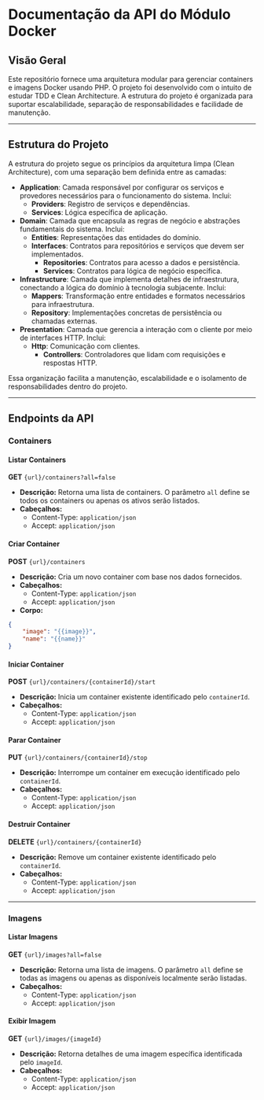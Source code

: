 # Documentação da API do Módulo Docker

## Visão Geral
Este repositório fornece uma arquitetura modular para gerenciar containers e imagens Docker usando PHP. O projeto foi desenvolvido com o intuito de estudar TDD e Clean Architecture. A estrutura do projeto é organizada para suportar escalabilidade, separação de responsabilidades e facilidade de manutenção.

---

## Estrutura do Projeto

A estrutura do projeto segue os princípios da arquitetura limpa (Clean Architecture), com uma separação bem definida entre as camadas:

- **Application**: Camada responsável por configurar os serviços e provedores necessários para o funcionamento do sistema. Inclui:
    - **Providers**: Registro de serviços e dependências.
    - **Services**: Lógica específica de aplicação.
- **Domain**: Camada que encapsula as regras de negócio e abstrações fundamentais do sistema. Inclui:
    - **Entities**: Representações das entidades do domínio.
    - **Interfaces**: Contratos para repositórios e serviços que devem ser implementados.
        - **Repositories**: Contratos para acesso a dados e persistência.
        - **Services**: Contratos para lógica de negócio específica.
- **Infrastructure**: Camada que implementa detalhes de infraestrutura, conectando a lógica do domínio à tecnologia subjacente. Inclui:
    - **Mappers**: Transformação entre entidades e formatos necessários para infraestrutura.
    - **Repository**: Implementações concretas de persistência ou chamadas externas.
- **Presentation**: Camada que gerencia a interação com o cliente por meio de interfaces HTTP. Inclui:
    - **Http**: Comunicação com clientes.
        - **Controllers**: Controladores que lidam com requisições e respostas HTTP.

Essa organização facilita a manutenção, escalabilidade e o isolamento de responsabilidades dentro do projeto.

---

## Endpoints da API

### **Containers**

#### **Listar Containers**
**GET** `{url}/containers?all=false`

- **Descrição:** Retorna uma lista de containers. O parâmetro `all` define se todos os containers ou apenas os ativos serão listados.
- **Cabeçalhos:**
  - Content-Type: `application/json`
  - Accept: `application/json`

#### **Criar Container**
**POST** `{url}/containers`

- **Descrição:** Cria um novo container com base nos dados fornecidos.
- **Cabeçalhos:**
  - Content-Type: `application/json`
  - Accept: `application/json`
- **Corpo:**
```json
{
    "image": "{{image}}",
    "name": "{{name}}"
}
```

#### **Iniciar Container**
**POST** `{url}/containers/{containerId}/start`

- **Descrição:** Inicia um container existente identificado pelo `containerId`.
- **Cabeçalhos:**
  - Content-Type: `application/json`
  - Accept: `application/json`

#### **Parar Container**
**PUT** `{url}/containers/{containerId}/stop`

- **Descrição:** Interrompe um container em execução identificado pelo `containerId`.
- **Cabeçalhos:**
  - Content-Type: `application/json`
  - Accept: `application/json`

#### **Destruir Container**
**DELETE** `{url}/containers/{containerId}`

- **Descrição:** Remove um container existente identificado pelo `containerId`.
- **Cabeçalhos:**
  - Content-Type: `application/json`
  - Accept: `application/json`

---

### **Imagens**

#### **Listar Imagens**
**GET** `{url}/images?all=false`

- **Descrição:** Retorna uma lista de imagens. O parâmetro `all` define se todas as imagens ou apenas as disponíveis localmente serão listadas.
- **Cabeçalhos:**
  - Content-Type: `application/json`
  - Accept: `application/json`

#### **Exibir Imagem**
**GET** `{url}/images/{imageId}`

- **Descrição:** Retorna detalhes de uma imagem específica identificada pelo `imageId`.
- **Cabeçalhos:**
  - Content-Type: `application/json`
  - Accept: `application/json`

